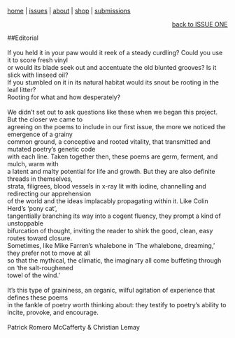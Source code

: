 [home](index.md) | [issues](issues.md) | [about](about.md) | [shop](shop.md)  |  [submissions](submit.md)

<div align="right">
  <a href="issueone.md">back to ISSUE ONE</a>
</div>

##Editorial <br>
<br>
If you held it in your paw would it reek of a steady curdling? Could you use it to score fresh vinyl <br>
or would its blade seek out and accentuate the old blunted grooves? Is it slick with linseed oil? <br>
If you stumbled on it in its natural habitat would its snout be rooting in the leaf litter? <br>
Rooting for what and how desperately? <br>
<br>
We didn’t set out to ask questions like these when we began this project. But the closer we came to <br>
agreeing on the poems to include in our first issue, the more we noticed the emergence of a grainy <br>
common ground, a conceptive and rooted vitality, that transmitted and mutated poetry’s genetic code <br>
with each line. Taken together then, these poems are germ, ferment, and mulch, warm with <br>
a latent and malty potential for life and growth. But they are also definite threads in themselves, <br>
strata, filigrees, blood vessels in x-ray lit with iodine, channelling and redirecting our apprehension <br>
of the world and the ideas implacably propagating within it. Like Colin Herd’s ‘pony cat’, <br>
tangentially branching its way into a cogent fluency, they prompt a kind of unstoppable <br>
bifurcation of thought, inviting the reader to shirk the good, clean, easy routes toward closure. <br>
Sometimes, like Mike Farren’s whalebone in ‘The whalebone, dreaming,’ they prefer not to move at all <br>
so that the mythical, the climatic, the imaginary all come buffeting through on ‘the salt-roughened <br>
towel of the wind.’ <br>
<br>
It’s this type of graininess, an organic, wilful agitation of experience that defines these poems <br>
in the fankle of poetry worth thinking about: they testify to poetry’s ability to incite, provoke, 
and encourage. <br>
<br>
Patrick Romero McCafferty & Christian Lemay
